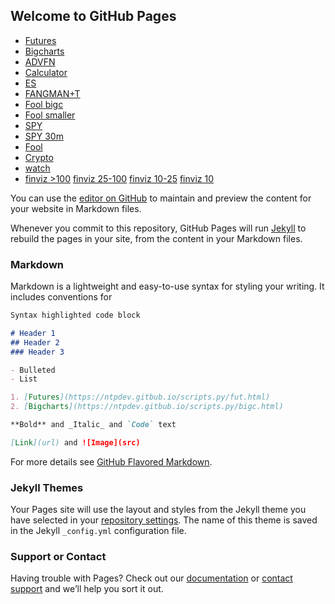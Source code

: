 ## Welcome to GitHub Pages
- [Futures](fut.html)
- [Bigcharts](bigc.html)
- [ADVFN](adv.html)
- [Calculator](tgt.html)
- [ES](https://www.barchart.com/futures/quotes/ES*0/technical-chart?plot=CANDLE&volume=contract&data=I:30&density=X&pricesOn=0&asPctChange=0&logscale=0&im=30&indicators=SMA(40);SMACD(3,10,16)&sym=ESU22&grid=1&height=375&studyheight=100&timeframe=4%20Months)
- [FANGMAN+T](https://stockcharts.com/freecharts/candleglance.html?META,AAPL,NVDA,GOOG,MSFT,AMZN,NFLX,TSLA,XLK)
- [Fool bigc](bigcf.html)
- [Fool smaller](bigcfs.html)
- [SPY](https://schrts.co/RpjzJZVk)
- [SPY 30m](https://www.barchart.com/etfs-funds/quotes/SPY/technical-chart?plot=CANDLE&volume=total&data=I:30&density=H90&pricesOn=0&asPctChange=0&logscale=0&im=30&indicators=SMA(65);DASH(399.09,wk)&sym=SPY&grid=1&height=375&studyheight=100)
- [Fool](https://stockcharts.com/freecharts/candleglance.html?EXTR,ARRY,ANET,VEEV,PRCT,STEM,MELI,TYL,SWAV,TTD,SNOW,ABNB)
- [Crypto](https://stockcharts.com/freecharts/candleglance.html?ARBK,COIN,CORZ,MARA,MSTR,SQ,$BTCUSD,$ETHUSD,$ADAUSD)
- [watch](watch.html)
- [finviz >100](https://finviz.com/screener.ashx?v=211&t=AAPL,MSFT,GOOGL,AMZN,META,NVDA,TSLA,ASML,PYPL,NFLX,NOW,XLK&o=-low52w) [finviz 25-100](https://finviz.com/screener.ashx?v=211&t=team,snow,snps,meli,crwd,sq,shop,wday,ftnt,anet,ddog,dxcm,ilmn,veev,ttd,vrtx,abnb&o=-low52w) [finviz 10-25](https://finviz.com/screener.ashx?v=211&t=zm,zs,payc,spot,ttwo,hubs,tyl,pins,u,twlo,docu,path,roku,swav&o=-low52w) [finviz 10](https://finviz.com/screener.ashx?v=211&t=masi,cflt,cgnx,iivi,txrh,docn,appn,vrns,upst,lmnd,fvrr,mttr,sfix,brze&o=-low52w)

You can use the [editor on GitHub](https://github.com/ntpdev/scripts.py/edit/gh-pages/index.md) to maintain and preview the content for your website in Markdown files.

Whenever you commit to this repository, GitHub Pages will run [Jekyll](https://jekyllrb.com/) to rebuild the pages in your site, from the content in your Markdown files.

### Markdown

Markdown is a lightweight and easy-to-use syntax for styling your writing. It includes conventions for

```markdown
Syntax highlighted code block

# Header 1
## Header 2
### Header 3

- Bulleted
- List

1. [Futures](https://ntpdev.gitbub.io/scripts.py/fut.html)
2. [Bigcharts](https://ntpdev.gitbub.io/scripts.py/bigc.html)

**Bold** and _Italic_ and `Code` text

[Link](url) and ![Image](src)
```

For more details see [GitHub Flavored Markdown](https://guides.github.com/features/mastering-markdown/).

### Jekyll Themes

Your Pages site will use the layout and styles from the Jekyll theme you have selected in your [repository settings](https://github.com/ntpdev/scripts.py/settings/pages). The name of this theme is saved in the Jekyll `_config.yml` configuration file.

### Support or Contact

Having trouble with Pages? Check out our [documentation](https://docs.github.com/categories/github-pages-basics/) or [contact support](https://support.github.com/contact) and we’ll help you sort it out.
